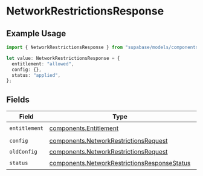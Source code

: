 # NetworkRestrictionsResponse

## Example Usage

```typescript
import { NetworkRestrictionsResponse } from "supabase/models/components";

let value: NetworkRestrictionsResponse = {
  entitlement: "allowed",
  config: {},
  status: "applied",
};
```

## Fields

| Field                                                                                                        | Type                                                                                                         | Required                                                                                                     | Description                                                                                                  |
| ------------------------------------------------------------------------------------------------------------ | ------------------------------------------------------------------------------------------------------------ | ------------------------------------------------------------------------------------------------------------ | ------------------------------------------------------------------------------------------------------------ |
| `entitlement`                                                                                                | [components.Entitlement](../../models/components/entitlement.md)                                             | :heavy_check_mark:                                                                                           | N/A                                                                                                          |
| `config`                                                                                                     | [components.NetworkRestrictionsRequest](../../models/components/networkrestrictionsrequest.md)               | :heavy_check_mark:                                                                                           | N/A                                                                                                          |
| `oldConfig`                                                                                                  | [components.NetworkRestrictionsRequest](../../models/components/networkrestrictionsrequest.md)               | :heavy_minus_sign:                                                                                           | N/A                                                                                                          |
| `status`                                                                                                     | [components.NetworkRestrictionsResponseStatus](../../models/components/networkrestrictionsresponsestatus.md) | :heavy_check_mark:                                                                                           | N/A                                                                                                          |